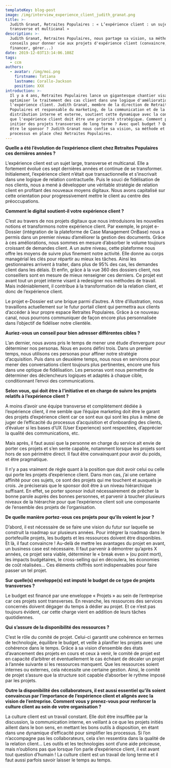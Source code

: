 ```yaml
---
templateKey: blog-post
image: /img/interview_experience_client_judith_granat.png
title: >-
  Judith Granat, Retraites Populaires : « L’expérience client : un sujet large,
  transverse et multicanal »
description: >-
  Judith Granat, Retraites Populaires, nous partage sa vision, sa méthode et ses
  conseils pour donner vie aux projets d'expérience client (convaincre,
  financer, gérer...)
date: 2019-12-03T13:14:06.108Z
tags:
  - ccm
authors:
  - avatar: /img/moi.png
    firstname: Tatiana
    lastname: Corallo-Jackson
    position: XXX
introduction: >-
  Il y a 4 ans, Retraites Populaires lance un gigantesque chantier visant à
  optimiser le traitement des cas client dans une logique d'amélioration de
  l'expérience client. Judith Granat, membre de la direction de Retraites
  Populaires et responsable du marketing, de la communication et de la
  distribution interne et externe, soutient cette dynamique avec la conviction
  que l'expérience client doit être une priorité stratégique. Comment parvenir à
  initier des projets transverses de long terme ? Avec quel budget ? Qui doit en
  être le sponsor ? Judith Granat nous confie sa vision, sa méthode et les
  processus en place chez Retraites Populaires.
---
```

**Quelle a été l’évolution de l’expérience client chez Retraites Populaires ces dernières années ?**   

L’expérience client est un sujet large, transverse et multicanal. Elle a fortement évolué ces sept dernières années et continue de se transformer. Initialement, l’expérience client n’était que transactionnelle et s’inscrivait dans une logique de relation contractuelle. Puis le souci de fidélisation de nos clients, nous a mené à développer une véritable stratégie de relation client en profitant des nouveaux moyens digitaux. Nous avons capitalisé sur cette orientation pour progressivement mettre le client au centre des préoccupations. 

**Comment le digital soutient-il votre expérience client ?** 

C’est au travers de nos projets digitaux que nous introduisons les nouvelles notions et transformons notre expérience client. Par exemple, le projet e-Dossier (intégration de la plateforme de Case Management OnBase) nous a permis dans un premier niveau d’améliorer la gestion des documents. Grâce à ces améliorations, nous sommes en mesure d’absorber le volume toujours croissant de demandes client. A un autre niveau, cette plateforme nous offre les moyens de suivre plus finement notre activité. Elle donne au corps managérial les clés pour répartir au mieux les tâches. Ainsi les gestionnaires arrivent à traiter, dans plus de 95% des cas, les demandes client dans les délais. Et enfin, grâce à la vue 360 des dossiers client, nos conseillers sont en mesure de mieux renseigner ces derniers. Ce projet est avant tout un projet interne visant à redesigner nos méthodes de travail. Mais indéniablement, il contribue à la transformation de la relation client, et donc de l’expérience client.

Le projet e-Dossier est une brique parmi d’autres. A titre d’illustration, nous travaillons actuellement sur le futur portail client qui permettra aux clients d’accéder à leur propre espace Retraites Populaires. Grâce à ce nouveau canal, nous pourrons communiquer de façon encore plus personnalisée dans l’objectif de fidéliser notre clientèle. 

**Auriez-vous un conseil pour bien adresser différentes cibles ?** 

L’an dernier, nous avons pris le temps de mener une étude d’envergure pour déterminer nos personas. Nous en avons défini trois. Dans un premier temps, nous utilisons ces personas pour affiner notre stratégie d’acquisition. Puis dans un deuxième temps, nous nous en servirons pour mener des conversations client toujours plus pertinentes, encore une fois dans une optique de fidélisation. Les personas vont nous permettre de déterminer des déclencheurs logiques et adaptés à chaque cible, conditionnant l’envoi des communications. 

**Selon vous, qui doit être à l’initiative et en charge de suivre les projets relatifs à l’expérience client ?**  

A moins d’avoir une équipe transverse et complètement dédiée à l’expérience client, il me semble que l’équipe marketing doit être le garant des projets d’expérience client car ce sont eux qui sont les plus à même de juger de l’efficacité du processus d’acquisition et d’onboarding des clients, d’évaluer si les bases d’UX (User Experience) sont respectées, d’apprécier la qualité des communications, etc. 

Mais après, il faut aussi que la personne en charge du service ait envie de porter ces projets et s’en sente capable, notamment lorsque les projets sont hors de son périmètre direct. Il faut être convainquant pour avoir du poids, et être pragmatique. 

Il n’y a pas vraiment de règle quant à la position que doit avoir celui ou celle qui porte les projets d’expérience client. Dans mon cas, j’ai une certaine affinité pour ces sujets, ce sont des projets qui me touchent et auxquels je crois. Je préciserais que le sponsor doit être à un niveau hiérarchique suffisant. En effet, se porter sponsor induit nécessairement de prêcher la bonne parole auprès des bonnes personnes, et parvenir à toucher plusieurs niveaux de la hiérarchie pour que l’expérience client soit une composante de l’ensemble des projets de l’organisation.

**De quelle manière portez-vous ces projets pour qu’ils voient le jour ?**

D’abord, il est nécessaire de se faire une vision du futur sur laquelle se construit la roadmap sur plusieurs années. Pour intégrer la roadmap dans le portefeuille projets, les budgets et les ressources doivent être disponibles. Et là, il faut convaincre ! Au-delà de mettre les avantages du projet en avant, un business case est nécessaire. Il faut parvenir à démontrer qu’après X années, ce projet sera viable, déterminer le « break even » (ou point mort), les impacts budgétaires, le cross-selling qui en découlera, les économies de coût réalisées… Ces éléments chiffrés sont indispensables pour faire passer un tel projet.

**Sur quelle(s) enveloppe(s) est imputé le budget de ce type de projets transverses ?** 

Le budget est financé par une enveloppe « Projets » au sein de l’entreprise car ces projets sont transverses. En revanche, les ressources des services concernés doivent dégager du temps à dédier au projet. Et ce n’est pas toujours évident, car cette charge vient en addition de leurs tâches quotidiennes. 

**Qui s’assure de la disponibilité des ressources ?** 

C’est le rôle du comité de projet. Celui-ci garantit une cohérence en termes de technologie, équilibre le budget, et veille à planifier les projets avec une cohérence dans le temps. Grâce à sa vision d’ensemble des états d’avancement des projets en cours et ceux à venir, le comité de projet est en capacité d’arbitrer et éventuellement le cas échéant de décaler un projet à l’année suivante si les ressources manquent. Que les ressources soient internes ou externes, cela nécessite une certaine gestion. Ainsi, le comité de projet s’assure que la structure soit capable d’absorber le rythme imposé par les projets.   

**Outre la disponibilité des collaborateurs, il est aussi essentiel qu’ils soient convaincus par l’importance de l’expérience client et alignés avec la vision de l’entreprise. Comment vous y prenez-vous pour renforcer la culture client au sein de votre organisation ?**

La culture client est un travail constant. Elle doit être insufflée par la discussion, la communication interne, en veillant à ce que les projets initiés aillent dans le bon sens, en mettant les bons outils à disposition, en étant dans une dynamique d’efficacité pour simplifier les processus. Si l’on n’accompagne pas les collaborateurs, cela s’en ressentira dans la qualité de la relation client… Les outils et les technologies sont d’une aide précieuse, mais n’oublions pas que lorsque l’on parle d’expérience client, il est avant tout question d’humain ! La culture client est un travail de long terme et il faut aussi parfois savoir laisser le temps au temps.
